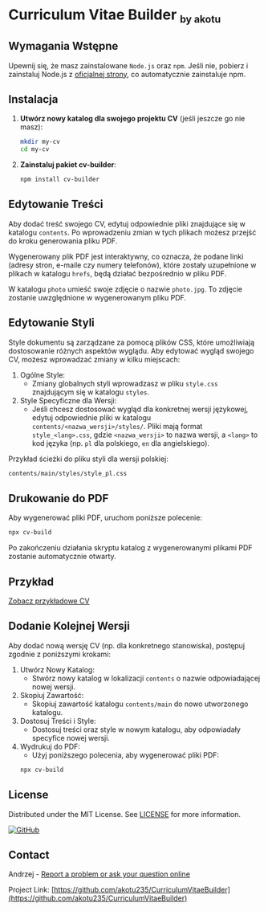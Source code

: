 # Curriculum Vitae Builder <small><sub>by akotu</sub></small>

## Wymagania Wstępne

Upewnij się, że masz zainstalowane `Node.js` oraz `npm`. Jeśli nie, pobierz i zainstaluj Node.js z [oficjalnej strony](https://nodejs.org/), co automatycznie zainstaluje npm.

## Instalacja

1. **Utwórz nowy katalog dla swojego projektu CV** (jeśli jeszcze go nie masz):

   ```sh
   mkdir my-cv
   cd my-cv
   ```

2. **Zainstaluj pakiet cv-builder**:

   ```sh
   npm install cv-builder
   ```

## Edytowanie Treści

Aby dodać treść swojego CV, edytuj odpowiednie pliki znajdujące się w katalogu `contents`. Po wprowadzeniu zmian w tych plikach możesz przejść do kroku generowania pliku PDF.

Wygenerowany plik PDF jest interaktywny, co oznacza, że podane linki (adresy stron, e-maile czy numery telefonów), które zostały uzupełnione w plikach w katalogu `hrefs`, będą działać bezpośrednio w pliku PDF.

W katalogu `photo` umieść swoje zdjęcie o nazwie `photo.jpg`. To zdjęcie zostanie uwzględnione w wygenerowanym pliku PDF.


## Edytowanie Styli

Style dokumentu są zarządzane za pomocą plików CSS, które umożliwiają dostosowanie różnych aspektów wyglądu. Aby edytować wygląd swojego CV, możesz wprowadzać zmiany w kilku miejscach:
1. Ogólne Style:
    * Zmiany globalnych styli wprowadzasz w pliku `style.css` znajdującym się w katalogu `styles`.
2. Style Specyficzne dla Wersji:
    * Jeśli chcesz dostosować wygląd dla konkretnej wersji językowej, edytuj odpowiednie pliki w katalogu `contents/<nazwa_wersji>/styles/`. Pliki mają format `style_<lang>.css`, gdzie `<nazwa_wersji>` to nazwa wersji, a `<lang>` to kod języka (np. `pl` dla polskiego, `en` dla angielskiego).

Przykład ścieżki do pliku styli dla wersji polskiej:

   ```sh
   contents/main/styles/style_pl.css
   ```

## Drukowanie do PDF

Aby wygenerować pliki PDF, uruchom poniższe polecenie:

   ```sh
   npx cv-build
   ```
Po zakończeniu działania skryptu katalog z wygenerowanymi plikami PDF zostanie automatycznie otwarty.

## Przykład

[Zobacz przykładowe CV](https://raw.githubusercontent.com/akotu235/CurriculumVitaeBuilder/master/example/Imi%C4%99_Nazwisko_CV_PL.pdf)

## Dodanie Kolejnej Wersji

Aby dodać nową wersję CV (np. dla konkretnego stanowiska), postępuj zgodnie z poniższymi krokami:

1. Utwórz Nowy Katalog:
   * Stwórz nowy katalog w lokalizacji `contents` o nazwie odpowiadającej nowej wersji.
2. Skopiuj Zawartość:
   * Skopiuj zawartość katalogu `contents/main` do nowo utworzonego katalogu.
3. Dostosuj Treści i Style:
   * Dostosuj treści oraz style w nowym katalogu, aby odpowiadały specyfice nowej wersji.
4. Wydrukuj do PDF:
   * Użyj poniższego polecenia, aby wygenerować pliki PDF:
   ```sh
   npx cv-build
   ```

## License
Distributed under the MIT License. See [LICENSE](https://github.com/akotu235/CurriculumVitaeBuilder/blob/master/LICENSE) for more information.

[![GitHub](https://img.shields.io/github/license/akotu235/CurriculumVitaeBuilder)](https://github.com/akotu235/CurriculumVitaeBuilder/blob/master/LICENSE)

## Contact
Andrzej - [Report a problem or ask your question online](https://akotu235.github.io/)

Project Link: [https://github.com/akotu235/CurriculumVitaeBuilder](https://github.com/akotu235/CurriculumVitaeBuilder)
